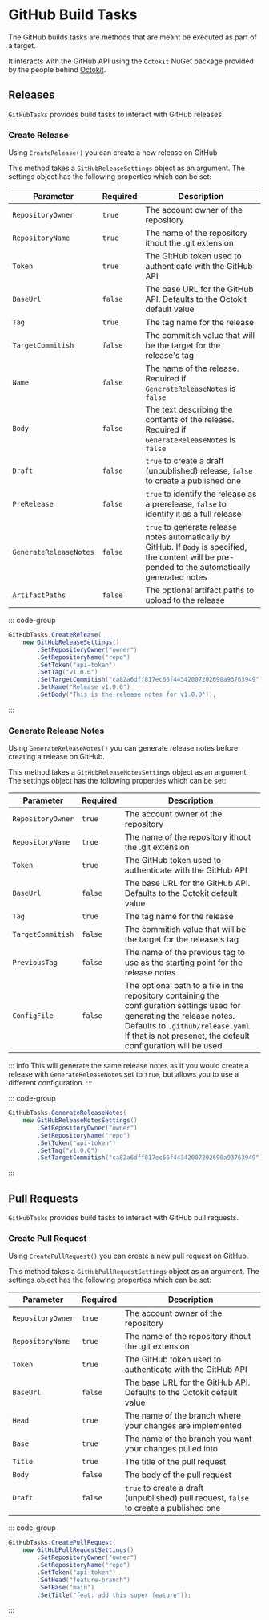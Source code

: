 # GitHub Build Tasks

The GitHub builds tasks are methods that are meant be executed as part of a target.

It interacts with the GitHub API using the `Octokit` NuGet package provided by the people behind
[Octokit](https://github.com/octokit/octokit.net).

## Releases

`GitHubTasks` provides build tasks to interact with GitHub releases.

### Create Release

Using `CreateRelease()` you can create a new release on GitHub

This method takes a `GitHubReleaseSettings` object as an argument. The settings object has the following
properties which can be set:

| Parameter              | Required | Description                                                                                                                                           |
|------------------------|----------|-------------------------------------------------------------------------------------------------------------------------------------------------------|
| `RepositoryOwner`      | `true`   | The account owner of the repository                                                                                                                   |
| `RepositoryName`       | `true`   | The name of the repository ithout the .git extension                                                                                                  |
| `Token`                | `true`   | The GitHub token used to authenticate with the GitHub API                                                                                             |
| `BaseUrl`              | `false`  | The base URL for the GitHub API. Defaults to the Octokit default value                                                                                |
| `Tag`                  | `true`   | The tag name for the release                                                                                                                          |
| `TargetCommitish`      | `false`  | The commitish value that will be the target for the release's tag                                                                                     |
| `Name`                 | `false`  | The name of the release. Required if `GenerateReleaseNotes` is `false`                                                                                |
| `Body`                 | `false`  | The text describing the contents of the release. Required if `GenerateReleaseNotes` is `false`                                                        |
| `Draft`                | `false`  | `true` to create a draft (unpublished) release, `false` to create a published one                                                                     |
| `PreRelease`           | `false`  | `true` to identify the release as a prerelease, `false` to identify it as a full release                                                              |
| `GenerateReleaseNotes` | `false`  | `true` to generate release notes automatically by GitHub. If `Body` is specified, the content will be pre-pended to the automatically generated notes |
| `ArtifactPaths`        | `false`  | The optional artifact paths to upload to the release                                                                                                  |

::: code-group

```csharp [Usage]
GitHubTasks.CreateRelease(
    new GitHubReleaseSettings()
        .SetRepositoryOwner("owner")
        .SetRepositoryName("repo")
        .SetToken("api-token")
        .SetTag("v1.0.0")
        .SetTargetCommitish("ca82a6dff817ec66f44342007202690a93763949")
        .SetName("Release v1.0.0")
        .SetBody("This is the release notes for v1.0.0"));
```

:::

### Generate Release Notes

Using `GenerateReleaseNotes()` you can generate release notes before creating a release on GitHub.

This method takes a `GitHubReleaseNotesSettings` object as an argument. The settings object has the following
properties which can be set:

| Parameter              | Required | Description                                                                                                                                                                                                                    |
|------------------------|----------|--------------------------------------------------------------------------------------------------------------------------------------------------------------------------------------------------------------------------------|
| `RepositoryOwner`      | `true`   | The account owner of the repository                                                                                                                                                                                            |
| `RepositoryName`       | `true`   | The name of the repository ithout the .git extension                                                                                                                                                                           |
| `Token`                | `true`   | The GitHub token used to authenticate with the GitHub API                                                                                                                                                                      |
| `BaseUrl`              | `false`  | The base URL for the GitHub API. Defaults to the Octokit default value                                                                                                                                                         |
| `Tag`                  | `true`   | The tag name for the release                                                                                                                                                                                                   |
| `TargetCommitish`      | `false`  | The commitish value that will be the target for the release's tag                                                                                                                                                              |
| `PreviousTag`          | `false`  | The name of the previous tag to use as the starting point for the release notes                                                                                                                                                |
| `ConfigFile`           | `false`  | The optional path to a file in the repository containing the configuration settings used for generating the release notes. Defaults to `.github/release.yaml`. If that is not presenet, the default configuration will be used |

::: info
This will generate the same release notes as if you would create a release with `GenerateReleaseNotes`
set to `true`, but allows you to use a different configuration.
:::

::: code-group

```csharp [Usage]
GitHubTasks.GenerateReleaseNotes(
    new GitHubReleaseNotesSettings()
        .SetRepositoryOwner("owner")
        .SetRepositoryName("repo")
        .SetToken("api-token")
        .SetTag("v1.0.0")
        .SetTargetCommitish("ca82a6dff817ec66f44342007202690a93763949");
```

:::

## Pull Requests

`GitHubTasks` provides build tasks to interact with GitHub pull requests.

### Create Pull Request

Using `CreatePullRequest()` you can create a new pull request on GitHub.

This method takes a `GitHubPullRequestSettings` object as an argument. The settings object has the following
properties which can be set:

| Parameter              | Required | Description                                                                            |
|------------------------|----------|----------------------------------------------------------------------------------------|
| `RepositoryOwner`      | `true`   | The account owner of the repository                                                    |
| `RepositoryName`       | `true`   | The name of the repository ithout the .git extension                                   |
| `Token`                | `true`   | The GitHub token used to authenticate with the GitHub API                              |
| `BaseUrl`              | `false`  | The base URL for the GitHub API. Defaults to the Octokit default value                 |
| `Head`                 | `true`   | The name of the branch where your changes are implemented                              |
| `Base`                 | `true`   | The name of the branch you want your changes pulled into                               |
| `Title`                | `true`   | The title of the pull request                                                          |
| `Body`                 | `false`  | The body of the pull request                                                           |
| `Draft`                | `false`  | `true` to create a draft (unpublished) pull request, `false` to create a published one |

::: code-group

```csharp [Usage]
GitHubTasks.CreatePullRequest(
    new GitHubPullRequestSettings()
        .SetRepositoryOwner("owner")
        .SetRepositoryName("repo")
        .SetToken("api-token")
        .SetHead("feature-branch")
        .SetBase("main")
        .SetTitle("feat: add this super feature"));
```

:::
